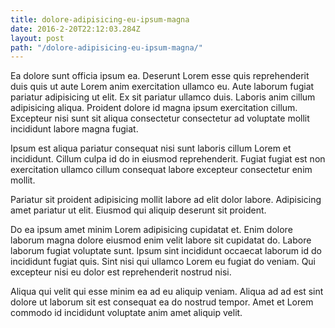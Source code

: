```yaml
---
title: dolore-adipisicing-eu-ipsum-magna
date: 2016-2-20T22:12:03.284Z
layout: post
path: "/dolore-adipisicing-eu-ipsum-magna/"
---
```


Ea dolore sunt officia ipsum ea. Deserunt Lorem esse quis reprehenderit duis quis ut aute Lorem anim exercitation ullamco eu. Aute laborum fugiat pariatur adipisicing ut elit. Ex sit pariatur ullamco duis. Laboris anim cillum adipisicing aliqua. Proident dolore id magna ipsum exercitation cillum. Excepteur nisi sunt sit aliqua consectetur consectetur ad voluptate mollit incididunt labore magna fugiat.

Ipsum est aliqua pariatur consequat nisi sunt laboris cillum Lorem et incididunt. Cillum culpa id do in eiusmod reprehenderit. Fugiat fugiat est non exercitation ullamco cillum consequat labore excepteur consectetur enim mollit.

Pariatur sit proident adipisicing mollit labore ad elit dolor labore. Adipisicing amet pariatur ut elit. Eiusmod qui aliquip deserunt sit proident.

Do ea ipsum amet minim Lorem adipisicing cupidatat et. Enim dolore laborum magna dolore eiusmod enim velit labore sit cupidatat do. Labore laborum fugiat voluptate sunt. Ipsum sint incididunt occaecat laborum id do incididunt fugiat quis. Sint nisi qui ullamco Lorem eu fugiat do veniam. Qui excepteur nisi eu dolor est reprehenderit nostrud nisi.

Aliqua qui velit qui esse minim ea ad eu aliquip veniam. Aliqua ad ad est sint dolore ut laborum sit est consequat ea do nostrud tempor. Amet et Lorem commodo id incididunt voluptate anim amet aliquip velit.